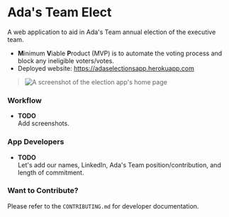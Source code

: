 # Ada's Team Elect

A web application to aid in Ada's Team annual election of the executive team.
*  **M**inimum **V**iable **P**roduct (MVP) is to automate the voting process and block any ineligible voters/votes.
* Deployed website: https://adaselectionsapp.herokuapp.com
 > <img src="https://slack-imgs.com/?c=1&o1=ro&url=https%3A%2F%2Fuser-images.githubusercontent.com%2F23146829%2F77395696-c1e08f80-6d67-11ea-843e-10e8043b5f9e.png" alt="A screenshot of the election app's home page"/>

### Workflow
* **TODO** <br> 
Add screenshots.

### App Developers
* **TODO** <br>
Let's add our names, LinkedIn, Ada's Team position/contribution, and length of commitment.



### Want to Contribute?
Please refer to the `CONTRIBUTING.md` for developer documentation.

